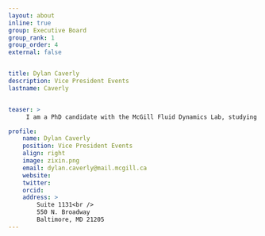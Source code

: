 ```yaml
---
layout: about
inline: true
group: Executive Board
group_rank: 1
group_order: 4
external: false


title: Dylan Caverly
description: Vice President Events
lastname: Caverly


teaser: >
     I am a PhD candidate with the McGill Fluid Dynamics Lab, studying reduced-order models of wakes. I am responsible for organizing monthly coffee/pizza socials, and larger social events!

profile:
    name: Dylan Caverly
    position: Vice President Events
    align: right
    image: zixin.png
    email: dylan.caverly@mail.mcgill.ca
    website: 
    twitter: 
    orcid: 
    address: >
        Suite 1131<br />
        550 N. Broadway
        Baltimore, MD 21205
---
```


